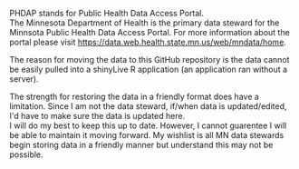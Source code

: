 PHDAP stands for Public Health Data Access Portal.  
The Minnesota Department of Health is the primary data steward for the Minnsota Public Health Data Access Portal. For more information about the portal please visit https://data.web.health.state.mn.us/web/mndata/home.  

The reason for moving the data to this GitHub repository is the data cannot be easily pulled into a shinyLive R application (an application ran without a server).  

The strength for restoring the data in a friendly format does have a limitation. Since I am not the data steward, if/when data is updated/edited, I'd have to make sure the data is updated here.  
I will do my best to keep this up to date. However, I cannot guarentee I will be able to maintain it moving forward. My wishlist is all MN data stewards begin storing data in a friendly manner but understand this may not be possible. 
